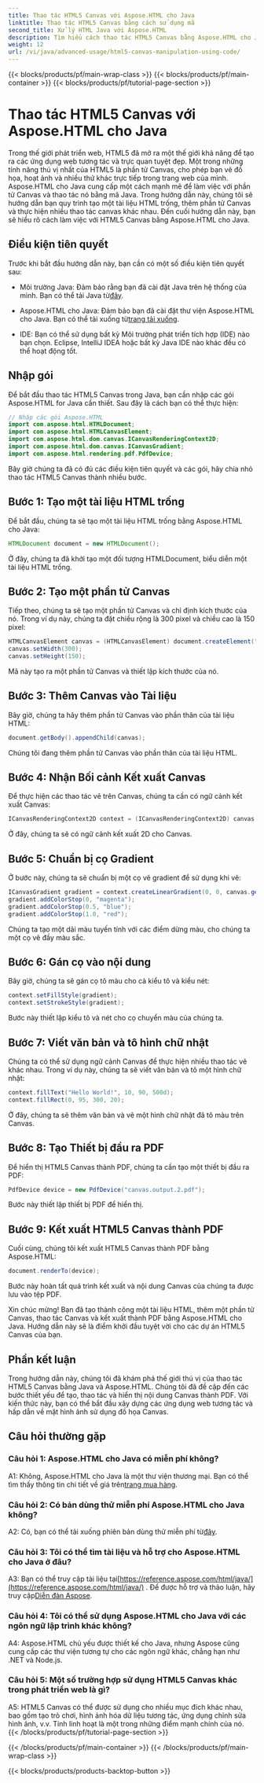 ```yaml
---
title: Thao tác HTML5 Canvas với Aspose.HTML cho Java
linktitle: Thao tác HTML5 Canvas bằng cách sử dụng mã
second_title: Xử lý HTML Java với Aspose.HTML
description: Tìm hiểu cách thao tác HTML5 Canvas bằng Aspose.HTML cho Java. Tạo đồ họa tương tác với hướng dẫn từng bước.
weight: 12
url: /vi/java/advanced-usage/html5-canvas-manipulation-using-code/
---
```


{{< blocks/products/pf/main-wrap-class >}}
{{< blocks/products/pf/main-container >}}
{{< blocks/products/pf/tutorial-page-section >}}

# Thao tác HTML5 Canvas với Aspose.HTML cho Java

Trong thế giới phát triển web, HTML5 đã mở ra một thế giới khả năng để tạo ra các ứng dụng web tương tác và trực quan tuyệt đẹp. Một trong những tính năng thú vị nhất của HTML5 là phần tử Canvas, cho phép bạn vẽ đồ họa, hoạt ảnh và nhiều thứ khác trực tiếp trong trang web của mình. Aspose.HTML cho Java cung cấp một cách mạnh mẽ để làm việc với phần tử Canvas và thao tác nó bằng mã Java. Trong hướng dẫn này, chúng tôi sẽ hướng dẫn bạn quy trình tạo một tài liệu HTML trống, thêm phần tử Canvas và thực hiện nhiều thao tác canvas khác nhau. Đến cuối hướng dẫn này, bạn sẽ hiểu rõ cách làm việc với HTML5 Canvas bằng Aspose.HTML cho Java.

## Điều kiện tiên quyết

Trước khi bắt đầu hướng dẫn này, bạn cần có một số điều kiện tiên quyết sau:

-  Môi trường Java: Đảm bảo rằng bạn đã cài đặt Java trên hệ thống của mình. Bạn có thể tải Java từ[đây](https://www.java.com/download/).

-  Aspose.HTML cho Java: Đảm bảo bạn đã cài đặt thư viện Aspose.HTML cho Java. Bạn có thể tải xuống từ[trang tải xuống](https://releases.aspose.com/html/java/).

- IDE: Bạn có thể sử dụng bất kỳ Môi trường phát triển tích hợp (IDE) nào bạn chọn. Eclipse, IntelliJ IDEA hoặc bất kỳ Java IDE nào khác đều có thể hoạt động tốt.

## Nhập gói

Để bắt đầu thao tác HTML5 Canvas trong Java, bạn cần nhập các gói Aspose.HTML for Java cần thiết. Sau đây là cách bạn có thể thực hiện:

```java
// Nhập các gói Aspose.HTML
import com.aspose.html.HTMLDocument;
import com.aspose.html.HTMLCanvasElement;
import com.aspose.html.dom.canvas.ICanvasRenderingContext2D;
import com.aspose.html.dom.canvas.ICanvasGradient;
import com.aspose.html.rendering.pdf.PdfDevice;
```

Bây giờ chúng ta đã có đủ các điều kiện tiên quyết và các gói, hãy chia nhỏ thao tác HTML5 Canvas thành nhiều bước.

## Bước 1: Tạo một tài liệu HTML trống

Để bắt đầu, chúng ta sẽ tạo một tài liệu HTML trống bằng Aspose.HTML cho Java:

```java
HTMLDocument document = new HTMLDocument();
```

Ở đây, chúng ta đã khởi tạo một đối tượng HTMLDocument, biểu diễn một tài liệu HTML trống.

## Bước 2: Tạo một phần tử Canvas

Tiếp theo, chúng ta sẽ tạo một phần tử Canvas và chỉ định kích thước của nó. Trong ví dụ này, chúng ta đặt chiều rộng là 300 pixel và chiều cao là 150 pixel:

```java
HTMLCanvasElement canvas = (HTMLCanvasElement) document.createElement("canvas");
canvas.setWidth(300);
canvas.setHeight(150);
```

Mã này tạo ra một phần tử Canvas và thiết lập kích thước của nó.

## Bước 3: Thêm Canvas vào Tài liệu

Bây giờ, chúng ta hãy thêm phần tử Canvas vào phần thân của tài liệu HTML:

```java
document.getBody().appendChild(canvas);
```

Chúng tôi đang thêm phần tử Canvas vào phần thân của tài liệu HTML.

## Bước 4: Nhận Bối cảnh Kết xuất Canvas

Để thực hiện các thao tác vẽ trên Canvas, chúng ta cần có ngữ cảnh kết xuất Canvas:

```java
ICanvasRenderingContext2D context = (ICanvasRenderingContext2D) canvas.getContext("2d");
```

Ở đây, chúng ta sẽ có ngữ cảnh kết xuất 2D cho Canvas.

## Bước 5: Chuẩn bị cọ Gradient

Ở bước này, chúng ta sẽ chuẩn bị một cọ vẽ gradient để sử dụng khi vẽ:

```java
ICanvasGradient gradient = context.createLinearGradient(0, 0, canvas.getWidth(), 0);
gradient.addColorStop(0, "magenta");
gradient.addColorStop(0.5, "blue");
gradient.addColorStop(1.0, "red");
```

Chúng ta tạo một dải màu tuyến tính với các điểm dừng màu, cho chúng ta một cọ vẽ đầy màu sắc.

## Bước 6: Gán cọ vào nội dung

Bây giờ, chúng ta sẽ gán cọ tô màu cho cả kiểu tô và kiểu nét:

```java
context.setFillStyle(gradient);
context.setStrokeStyle(gradient);
```

Bước này thiết lập kiểu tô và nét cho cọ chuyển màu của chúng ta.

## Bước 7: Viết văn bản và tô hình chữ nhật

Chúng ta có thể sử dụng ngữ cảnh Canvas để thực hiện nhiều thao tác vẽ khác nhau. Trong ví dụ này, chúng ta sẽ viết văn bản và tô một hình chữ nhật:

```java
context.fillText("Hello World!", 10, 90, 500d);
context.fillRect(0, 95, 300, 20);
```

Ở đây, chúng ta sẽ thêm văn bản và vẽ một hình chữ nhật đã tô màu trên Canvas.

## Bước 8: Tạo Thiết bị đầu ra PDF

Để hiển thị HTML5 Canvas thành PDF, chúng ta cần tạo một thiết bị đầu ra PDF:

```java
PdfDevice device = new PdfDevice("canvas.output.2.pdf");
```

Bước này thiết lập thiết bị PDF để hiển thị.

## Bước 9: Kết xuất HTML5 Canvas thành PDF

Cuối cùng, chúng tôi kết xuất HTML5 Canvas thành PDF bằng Aspose.HTML:

```java
document.renderTo(device);
```

Bước này hoàn tất quá trình kết xuất và nội dung Canvas của chúng ta được lưu vào tệp PDF.

Xin chúc mừng! Bạn đã tạo thành công một tài liệu HTML, thêm một phần tử Canvas, thao tác Canvas và kết xuất thành PDF bằng Aspose.HTML cho Java. Hướng dẫn này sẽ là điểm khởi đầu tuyệt vời cho các dự án HTML5 Canvas của bạn.

## Phần kết luận

Trong hướng dẫn này, chúng tôi đã khám phá thế giới thú vị của thao tác HTML5 Canvas bằng Java và Aspose.HTML. Chúng tôi đã đề cập đến các bước thiết yếu để tạo, thao tác và hiển thị nội dung Canvas thành PDF. Với kiến thức này, bạn có thể bắt đầu xây dựng các ứng dụng web tương tác và hấp dẫn về mặt hình ảnh sử dụng đồ họa Canvas.

## Câu hỏi thường gặp

### Câu hỏi 1: Aspose.HTML cho Java có miễn phí không?

 A1: Không, Aspose.HTML cho Java là một thư viện thương mại. Bạn có thể tìm thấy thông tin chi tiết về giá trên[trang mua hàng](https://purchase.aspose.com/buy).

### Câu hỏi 2: Có bản dùng thử miễn phí Aspose.HTML cho Java không?

 A2: Có, bạn có thể tải xuống phiên bản dùng thử miễn phí từ[đây](https://releases.aspose.com/).

### Câu hỏi 3: Tôi có thể tìm tài liệu và hỗ trợ cho Aspose.HTML cho Java ở đâu?

 A3: Bạn có thể truy cập tài liệu tại[https://reference.aspose.com/html/java/](https://reference.aspose.com/html/java/) . Để được hỗ trợ và thảo luận, hãy truy cập[Diễn đàn Aspose](https://forum.aspose.com/).

### Câu hỏi 4: Tôi có thể sử dụng Aspose.HTML cho Java với các ngôn ngữ lập trình khác không?

A4: Aspose.HTML chủ yếu được thiết kế cho Java, nhưng Aspose cũng cung cấp các thư viện tương tự cho các ngôn ngữ khác, chẳng hạn như .NET và Node.js.

### Câu hỏi 5: Một số trường hợp sử dụng HTML5 Canvas khác trong phát triển web là gì?

A5: HTML5 Canvas có thể được sử dụng cho nhiều mục đích khác nhau, bao gồm tạo trò chơi, hình ảnh hóa dữ liệu tương tác, ứng dụng chỉnh sửa hình ảnh, v.v. Tính linh hoạt là một trong những điểm mạnh chính của nó.
{{< /blocks/products/pf/tutorial-page-section >}}

{{< /blocks/products/pf/main-container >}}
{{< /blocks/products/pf/main-wrap-class >}}

{{< blocks/products/products-backtop-button >}}
